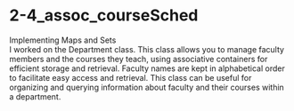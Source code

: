 # 2-4_assoc_courseSched
Implementing Maps and Sets
<br />I worked on the Department class. This class allows you to manage faculty members and the courses they teach, using associative containers for efficient storage and retrieval. Faculty names are kept in alphabetical order to facilitate easy access and retrieval. This class can be useful for organizing and querying information about faculty and their courses within a department.

